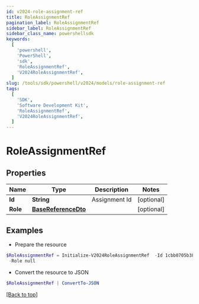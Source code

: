 ```yaml
---
id: v2024-role-assignment-ref
title: RoleAssignmentRef
pagination_label: RoleAssignmentRef
sidebar_label: RoleAssignmentRef
sidebar_class_name: powershellsdk
keywords:
  [
    'powershell',
    'PowerShell',
    'sdk',
    'RoleAssignmentRef',
    'V2024RoleAssignmentRef',
  ]
slug: /tools/sdk/powershell/v2024/models/role-assignment-ref
tags:
  [
    'SDK',
    'Software Development Kit',
    'RoleAssignmentRef',
    'V2024RoleAssignmentRef',
  ]
---
```


# RoleAssignmentRef

## Properties

| Name | Type | Description | Notes |
| --- | --- | --- | --- |
| **Id** | **String** | Assignment Id | [optional] |
| **Role** | [**BaseReferenceDto**](base-reference-dto) |  | [optional] |

## Examples

- Prepare the resource

```powershell
$RoleAssignmentRef = Initialize-V2024RoleAssignmentRef  -Id 1cbb0705b38c4226b1334eadd8874086 `
 -Role null
```

- Convert the resource to JSON

```powershell
$RoleAssignmentRef | ConvertTo-JSON
```

[[Back to top]](#)
